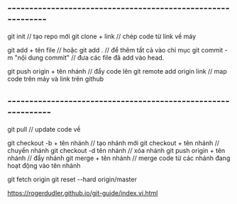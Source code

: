 ## ------------------------------------------------------------

git init // tạo repo mới
git clone + link // chép code từ link về máy

git add + tên file // hoặc
git add . // để thêm tất cả vào chỉ mục
git commit -m "nội dung commit" // đưa các file đã add vào head.

git push origin + tên nhánh // đẩy code lên
git remote add origin link // map code trên máy và link trên github

## -------------------------------------------------------------

git pull // update code về

git checkout -b + tên nhánh // tạo nhánh mới
git checkout + tên nhánh // chuyển nhánh
git checkout -d tên nhánh // xóa nhánh
git push origin + tên nhánh // đẩy nhánh
git merge + tên nhánh // merge code từ các nhánh đang hoạt động vào tên nhánh

git fetch origin
git reset --hard origin/master

https://rogerdudler.github.io/git-guide/index.vi.html
